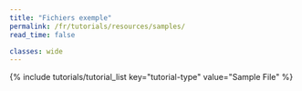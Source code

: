 ```yaml
---
title: "Fichiers exemple"
permalink: /fr/tutorials/resources/samples/
read_time: false

classes: wide
---
```


{% include tutorials/tutorial_list key="tutorial-type" value="Sample File" %}
